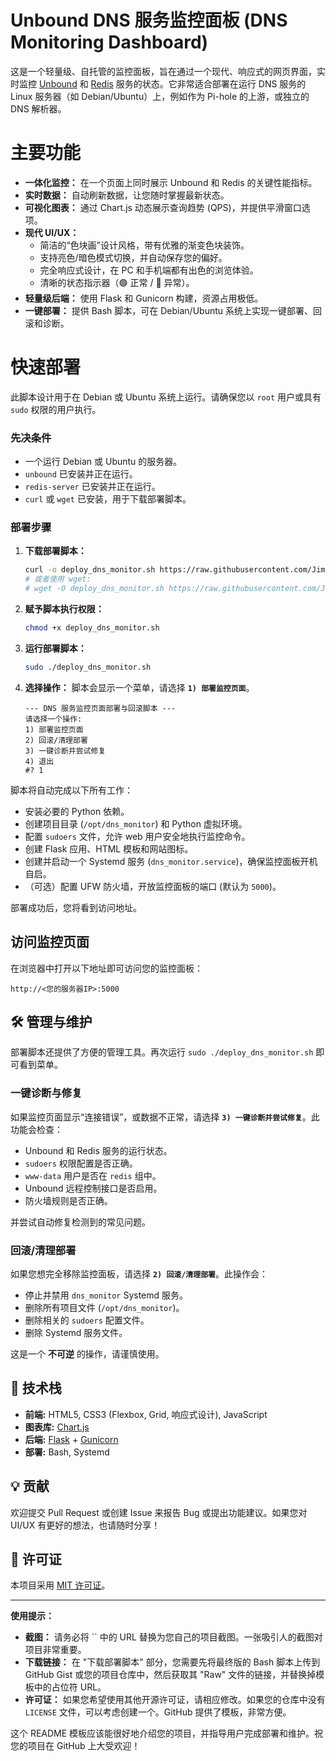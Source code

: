 # Unbound DNS 服务监控面板 (DNS Monitoring Dashboard)

这是一个轻量级、自托管的监控面板，旨在通过一个现代、响应式的网页界面，实时监控 [Unbound](https://nlnetlabs.nl/projects/unbound/about/) 和 [Redis](https://redis.io/) 服务的状态。它非常适合部署在运行 DNS 服务的 Linux 服务器（如 Debian/Ubuntu）上，例如作为 Pi-hole 的上游，或独立的 DNS 解析器。

#  主要功能

*   **一体化监控：** 在一个页面上同时展示 Unbound 和 Redis 的关键性能指标。
*   **实时数据：** 自动刷新数据，让您随时掌握最新状态。
*   **可视化图表：** 通过 Chart.js 动态展示查询趋势 (QPS)，并提供平滑窗口选项。
*   **现代 UI/UX：**
    *   简洁的“色块画”设计风格，带有优雅的渐变色块装饰。
    *   支持亮色/暗色模式切换，并自动保存您的偏好。
    *   完全响应式设计，在 PC 和手机端都有出色的浏览体验。
    *   清晰的状态指示器（🟢 正常 / 🔴 异常）。
*   **轻量级后端：** 使用 Flask 和 Gunicorn 构建，资源占用极低。
*   **一键部署：** 提供 Bash 脚本，可在 Debian/Ubuntu 系统上实现一键部署、回滚和诊断。

#  快速部署

此脚本设计用于在 Debian 或 Ubuntu 系统上运行。请确保您以 `root` 用户或具有 `sudo` 权限的用户执行。

### 先决条件

*   一个运行 Debian 或 Ubuntu 的服务器。
*   `unbound` 已安装并正在运行。
*   `redis-server` 已安装并正在运行。
*   `curl` 或 `wget` 已安装，用于下载部署脚本。

### 部署步骤

1.  **下载部署脚本：**

    ```bash
    curl -o deploy_dns_monitor.sh https://raw.githubusercontent.com/Jimmyzxk/UbuntuDNS-UI/refs/heads/main/deploy_dns_monitor.sh
    # 或者使用 wget:
    # wget -O deploy_dns_monitor.sh https://raw.githubusercontent.com/Jimmyzxk/UbuntuDNS-UI/refs/heads/main/deploy_dns_monitor.sh
    ```

2.  **赋予脚本执行权限：**

    ```bash
    chmod +x deploy_dns_monitor.sh
    ```

3.  **运行部署脚本：**

    ```bash
    sudo ./deploy_dns_monitor.sh
    ```

4.  **选择操作：**
    脚本会显示一个菜单，请选择 **`1) 部署监控页面`**。

    ```
    --- DNS 服务监控页面部署与回滚脚本 ---
    请选择一个操作: 
    1) 部署监控页面
    2) 回滚/清理部署
    3) 一键诊断并尝试修复
    4) 退出
    #? 1
    ```

脚本将自动完成以下所有工作：
*   安装必要的 Python 依赖。
*   创建项目目录 (`/opt/dns_monitor`) 和 Python 虚拟环境。
*   配置 `sudoers` 文件，允许 web 用户安全地执行监控命令。
*   创建 Flask 应用、HTML 模板和网站图标。
*   创建并启动一个 Systemd 服务 (`dns_monitor.service`)，确保监控面板开机自启。
*   （可选）配置 UFW 防火墙，开放监控面板的端口 (默认为 `5000`)。

部署成功后，您将看到访问地址。

## 访问监控页面

在浏览器中打开以下地址即可访问您的监控面板：

`http://<您的服务器IP>:5000`

## 🛠️ 管理与维护

部署脚本还提供了方便的管理工具。再次运行 `sudo ./deploy_dns_monitor.sh` 即可看到菜单。

### 一键诊断与修复

如果监控页面显示“连接错误”，或数据不正常，请选择 **`3) 一键诊断并尝试修复`**。此功能会检查：
*   Unbound 和 Redis 服务的运行状态。
*   `sudoers` 权限配置是否正确。
*   `www-data` 用户是否在 `redis` 组中。
*   Unbound 远程控制接口是否启用。
*   防火墙规则是否正确。

并尝试自动修复检测到的常见问题。

### 回滚/清理部署

如果您想完全移除监控面板，请选择 **`2) 回滚/清理部署`**。此操作会：
*   停止并禁用 `dns_monitor` Systemd 服务。
*   删除所有项目文件 (`/opt/dns_monitor`)。
*   删除相关的 `sudoers` 配置文件。
*   删除 Systemd 服务文件。

这是一个 **不可逆** 的操作，请谨慎使用。

## 📄 技术栈

*   **前端:** HTML5, CSS3 (Flexbox, Grid, 响应式设计), JavaScript
*   **图表库:** [Chart.js](https://www.chartjs.org/)
*   **后端:** [Flask](https://flask.palletsprojects.com/) + [Gunicorn](https://gunicorn.org/)
*   **部署:** Bash, Systemd

## 💡 贡献

欢迎提交 Pull Request 或创建 Issue 来报告 Bug 或提出功能建议。如果您对 UI/UX 有更好的想法，也请随时分享！

## 📜 许可证

本项目采用 [MIT 许可证](LICENSE)。

---

**使用提示：**

*   **截图：** 请务必将 `` 中的 URL 替换为您自己的项目截图。一张吸引人的截图对项目非常重要。
*   **下载链接：** 在 "下载部署脚本" 部分，您需要先将最终版的 Bash 脚本上传到 GitHub Gist 或您的项目仓库中，然后获取其 "Raw" 文件的链接，并替换掉模板中的占位符 URL。
*   **许可证：** 如果您希望使用其他开源许可证，请相应修改。如果您的仓库中没有 `LICENSE` 文件，可以考虑创建一个。GitHub 提供了模板，非常方便。

这个 README 模板应该能很好地介绍您的项目，并指导用户完成部署和维护。祝您的项目在 GitHub 上大受欢迎！
